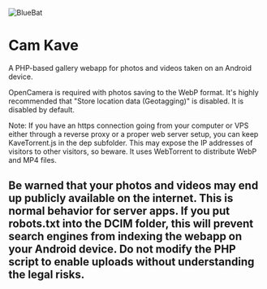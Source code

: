 ![BlueBat](https://user-images.githubusercontent.com/43807387/223560073-acc28613-fb20-448d-b167-4bc616832c5a.svg)
# Cam Kave
A PHP-based gallery webapp for photos and videos taken on an Android device.

OpenCamera is required with photos saving to the WebP format. It's highly recommended that "Store location data (Geotagging)" is disabled. It is disabled by default.

Note: If you have an https connection going from your computer or VPS either through a reverse proxy or a proper web server setup, you can keep KaveTorrent.js in the dep subfolder. This may expose the IP addresses of visitors to other visitors, so beware. It uses WebTorrent to distribute WebP and MP4 files.

## Be warned that your photos and videos may end up publicly available on the internet. This is normal behavior for server apps. If you put robots.txt into the DCIM folder, this will prevent search engines from indexing the webapp on your Android device. Do not modify the PHP script to enable uploads without understanding the legal risks.
